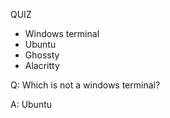
QUIZ

- Windows terminal
- Ubuntu
- Ghossty
- Alacritty

<p>
  Q: Which is not a windows terminal?
</p>
<p>
  A: Ubuntu
</p>
